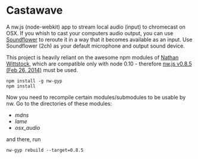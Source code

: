 # Castawave
A nw.js (node-webkit) app to stream local audio (input) to chromecast on OSX. If you whish to cast your computers audio output, you can use [Soundflower](https://rogueamoeba.com/freebies/soundflower/) to reroute it in a way that it becomes available as an input. Use Soundflower (2ch) as your default microphone and output sound device.

This project is heavily reliant on the awesome npm modules of [Nathan Wittstock](https://github.com/fardog), which are compatible only with node 0.10 - therefore [nw.js v0.8.5 (Feb 26, 2014)](https://github.com/nwjs/nw.js/wiki/Downloads-of-old-versions) must be used.

```
npm install -g nw-gyp
npm install
```

Now you need to recompile certain modules/submodules to be usable by nw.
Go to the directories of these modules:
- *mdns*
- *lame* 
- *osx_audio* 

and there, run
```
nw-gyp rebuild --target=0.8.5
```
